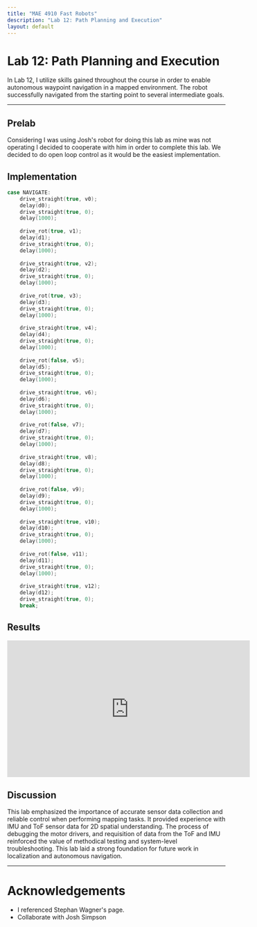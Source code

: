 ```yaml
---
title: "MAE 4910 Fast Robots"
description: "Lab 12: Path Planning and Execution"
layout: default
---
```


# Lab 12: Path Planning and Execution

In Lab 12, I utilize skills gained throughout the course in order to enable autonomous waypoint navigation in a mapped environment. The robot successfully navigated from the starting point to several intermediate goals.

* * *
 
## Prelab

Considering I was using Josh's robot for doing this lab as mine was not operating I decided to cooperate with him in order to complete this lab.  We decided to do open loop control as it would be the easiest implementation.

## Implementation

```c
case NAVIGATE:
    drive_straight(true, v0);
    delay(d0);
    drive_straight(true, 0);
    delay(1000);
    
    drive_rot(true, v1);
    delay(d1);
    drive_straight(true, 0);
    delay(1000);
    
    drive_straight(true, v2);
    delay(d2);
    drive_straight(true, 0);
    delay(1000);
    
    drive_rot(true, v3);
    delay(d3);
    drive_straight(true, 0);
    delay(1000);
    
    drive_straight(true, v4);
    delay(d4);
    drive_straight(true, 0);
    delay(1000);
    
    drive_rot(false, v5);
    delay(d5);
    drive_straight(true, 0);
    delay(1000);
    
    drive_straight(true, v6);
    delay(d6);
    drive_straight(true, 0);
    delay(1000);
    
    drive_rot(false, v7);
    delay(d7);
    drive_straight(true, 0);
    delay(1000);
    
    drive_straight(true, v8);
    delay(d8);
    drive_straight(true, 0);
    delay(1000);
    
    drive_rot(false, v9);
    delay(d9);
    drive_straight(true, 0);
    delay(1000);
    
    drive_straight(true, v10);
    delay(d10);
    drive_straight(true, 0);
    delay(1000);
    
    drive_rot(false, v11);
    delay(d11);
    drive_straight(true, 0);
    delay(1000);
    
    drive_straight(true, v12);
    delay(d12);
    drive_straight(true, 0);
    break;
```

## Results

<div style="text-align: center;">
    <iframe width="560" height="315" src="https://www.youtube.com/embed/o8hUlR6P96o" 
    frameborder="0" allowfullscreen></iframe>
</div>


## Discussion

This lab emphasized the importance of accurate sensor data collection and reliable control when performing mapping tasks. It provided experience with IMU and ToF sensor data for 2D spatial understanding. The process of debugging the motor drivers, and requisition of data from the ToF and IMU reinforced the value of methodical testing and system-level troubleshooting. This lab laid a strong foundation for future work in localization and autonomous navigation.

* * *

# Acknowledgements
*   I referenced Stephan Wagner's page.
*   Collaborate with Josh Simpson

